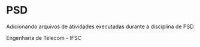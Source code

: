 # PSD
Adicionando arquivos de atividades executadas durante a disciplina de PSD


Engenharia de Telecom - IFSC
